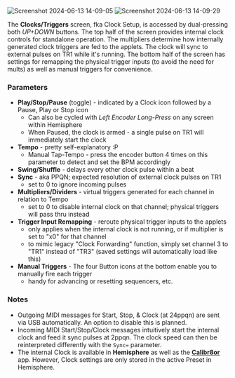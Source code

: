 ![Screenshot 2024-06-13 14-09-05](https://github.com/djphazer/O_C-Phazerville/assets/109086194/62d559a1-c09f-46b2-b137-f6e1529e8988)
![Screenshot 2024-06-13 14-09-29](https://github.com/djphazer/O_C-Phazerville/assets/109086194/0ef7eb18-3206-44e0-b1b6-0c8131b3a973)

The **Clocks/Triggers** screen, fka Clock Setup, is accessed by dual-pressing both _UP+DOWN_ buttons. The top half of the screen provides internal clock controls for standalone operation. The multipliers determine how internally generated clock triggers are fed to the applets. The clock will sync to external pulses on TR1 while it's running. The bottom half of the screen has settings for remapping the physical trigger inputs (to avoid the need for mults) as well as manual triggers for convenience.

### Parameters
* **Play/Stop/Pause** (toggle) - indicated by a Clock icon followed by a Pause, Play or Stop icon
  - Can also be cycled with _Left Encoder Long-Press_ on any screen within Hemisphere
  - When Paused, the clock is armed - a single pulse on TR1 will immediately start the clock
* **Tempo** - pretty self-explanatory :P
  - Manual Tap-Tempo - press the encoder button 4 times on this parameter to detect and set the BPM accordingly
* **Swing/Shuffle** - delays every other clock pulse within a beat
* **Sync** - aka PPQN; expected resolution of external clock pulses on TR1
  - set to 0 to ignore incoming pulses
* **Multipliers/Dividers** - virtual triggers generated for each channel in relation to Tempo
  - set to 0 to disable internal clock on that channel; physical triggers will pass thru instead
* **Trigger Input Remapping** - reroute physical trigger inputs to the applets
  - only applies when the internal clock is not running, or if multiplier is set to "x0" for that channel
  - to mimic legacy "Clock Forwarding" function, simply set channel 3 to "TR1" instead of "TR3" (saved settings will automatically load like this)
* **Manual Triggers** - The four Button icons at the bottom enable you to manually fire each trigger
  - handy for advancing or resetting sequencers, etc.

### Notes
* Outgoing MIDI messages for Start, Stop, & Clock (at 24ppqn) are sent via USB automatically. An option to disable this is planned.
* Incoming MIDI Start/Stop/Clock messages intuitively start the internal clock and feed it sync pulses at 2ppqn. The clock speed can then be reinterpreted differently with the `Sync=` parameter.
* The internal Clock is available in **Hemisphere** as well as the **[Calibr8or](Calibr8or)** app. However, Clock settings are only stored in the active Preset in Hemisphere.
